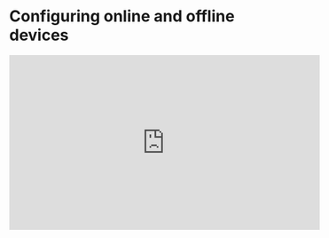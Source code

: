 # Configuring online and offline devices


<iframe width="560" height="315" src="https://www.youtube.com/embed/VvLr1arO3EI" frameborder="0" allow="accelerometer; autoplay; encrypted-media; gyroscope; picture-in-picture" allowfullscreen></iframe>